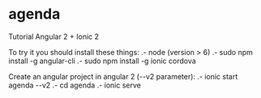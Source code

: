 # agenda
Tutorial Angular 2 + Ionic 2

To try it you should install these things:
.- node (version > 6)
.- sudo npm install -g angular-cli
.- sudo npm install -g ionic cordova

Create an angular project  in angular 2 (--v2 parameter):
.- ionic start agenda --v2
.- cd agenda
.- ionic serve
